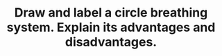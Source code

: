 ---
title: "Draw and label a circle breathing system. Explain its advantages and disadvantages."
entityType: SAQ
exam: PEX
college: ANZCA
year: 2016
sitting: A
question: 2
passRate: 89
EC_expectedDomains:
- "Main Points expected for a pass: • A legible and accurate diagram of a circle breathing system. • Correct components in the correct order. • A reasonable list of advantages and disadvantages."
EC_extraCredit:
- "Additional points could be gained for: • Further detail on how components were arranged."
EC_errorsCommon:
- "Common problems: • This question was generally well handled. • Some candidates spent too much time on one half of the question. • There was confusion regarding the location of the APL valve. • Illegible handwriting • Poor layout and structure and evidence of poor time management • The main reason for failing this question was insufficient core knowledge"
---